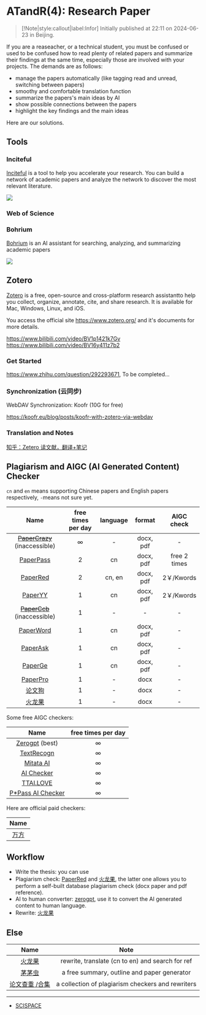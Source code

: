 # ATandR(4): Research Paper

> [!Note|style:callout|label:Infor]
Initially published at 22:11 on 2024-06-23 in Beijing.



If you are a reaseacher, or a technical student, you must be confused or used to be confused how to read plenty of related papers and summarize their findings at the same time, especially those are involved with your projects. The demands are as follows:

- manage the papers automatically (like tagging read and unread, switching between papers)
- smoothy and comfortable translation function
- summarize the papers's main ideas by AI
- show possible connections between the papers
- highlight the key findings and the main ideas

 Here are our solutions.

## Tools

### Inciteful

[Inciteful](https://inciteful.xyz/) is a tool to help you accelerate your research. You can build a network of academic papers and analyze the network to discover the most relevant literature.

<div class="center"><img src="https://imagebank-0.oss-cn-beijing.aliyuncs.com/VS-PicGo/2024-10-15-21-03-25_ATandR(4)-ResearchPaper.jpg"/></div>

<!-- <div class="center"><img src="https://imagebank-0.oss-cn-beijing.aliyuncs.com/VS-PicGo/2024-10-15-21-01-28_ATandR(4)-ResearchPaper.jpg"/></div> -->

### Web of Science

### Bohrium
[Bohrium](https://bohrium.dp.tech) is an AI assistant for searching, analyzing, and summarizing academic papers

<div class="center"><img src="https://imagebank-0.oss-cn-beijing.aliyuncs.com/VS-PicGo/2024-10-15-20-56-08_ATandR(4)-ResearchPaper.jpg"/></div>



## Zotero

[Zotero](https://www.zotero.org/) is a free, open-source and cross-platform research assistantto help you
collect, organize, annotate, cite, and share research. It is available for Mac, Windows, Linux, and iOS. 

You access the official site https://www.zotero.org/ and it's documents for more details.

https://www.bilibili.com/video/BV1p1421k7Gv  
https://www.bilibili.com/video/BV16y411z7b2

### Get Started
https://www.zhihu.com/question/292293671, To be completed...


###  Synchronization (云同步)

WebDAV Synchronization: Koofr (10G for free)

https://koofr.eu/blog/posts/koofr-with-zotero-via-webdav

### Translation and Notes

[知乎：Zetero 读文献，翻译+笔记](https://zhuanlan.zhihu.com/p/578523246)


## Plagiarism and AIGC (AI Generated Content) Checker

`cn` and `en` means supporting Chinese papers and English papers respectively, `-`means not sure yet.

<div class='center'>

| Name | free times per day | language | format | AIGC check |
|:-:|:-:|:-:|:-:|:-:|
 | <s>[PaperCrazy](https://www.papercrazy.cn/)</s> (inaccessible)  | $\infty$  | - | docx, pdf | - |
 | [PaperPass](https://www.paperpass.com/panel/index)         | 2 | cn | docx, pdf | free 2 times |
 | [PaperRed](https://www.paperred.com/check)                 | 2 | cn, en | docx, pdf | 2￥/Kwords |
 | [PaperYY](https://www.paperyy.cn/NoLoginPost.aspx)         | 1 | cn | docx, pdf | 2￥/Kwords |
 | <s>[PaperCcb](https://www.paperccb.com/)</s>  (inaccessible)      | 1 | - | - | - |
 | [PaperWord](https://www.paperword.com/NoLoginPost.aspx)    | 1 | cn | docx, pdf | - |
 | [PaperAsk](https://paperask.yuebaixx.top/NoLoginPost.aspx) | 1 | cn | docx, pdf | - |
 | [PaperGe](https://m.paperge.com/#/pages/index/check?=)     | 1 | cn | docx, pdf | - |
 | [PaperPro](https://check.paperpro.cn/#/check)              | 1 | - | docx | - |
 | [论文狗](https://check.lunwengo.net/#/check)                | 1 | - | docx | - |
  | [火龙果](https://web.mypitaya.com/writing)                 | 1 | - | docx | - |
</div>

Some free AIGC checkers:

<div class='center'>

| Name | free times per day |
|:-:|:-:|
 | [Zerogpt](https://www.zerogpt.plus/en) (best) | $\infty$ |
 |[TextRecogn](https://textrecogn.longjin666.cn/)| $\infty$ |
 | [Mitata AI](https://www.copyleaks.top/ai-content-detector) | $\infty$ |
 | [AI Checker](https://www.gptzero.wang/ai-content-detector) | $\infty$   |
 | [TTAI.LOVE](https://www.zerogpt.ren/) | $\infty$ |
 | [P*Pass AI Checker](https://www.gptzero.wang/ai-content-detector-paper) |  $\infty$ |
</div>

Here are official paid checkers:

<div class='center'>

| Name |
|:-:|
| [万方](https://cx.wanfangdata.com.cn/aigc-check/) |
</div>

## Workflow

- Write the thesis: you can use 
- Plagiarism check: [PaperRed](https://www.paperred.com/check) and [火龙果](https://web.mypitaya.com/writing), the latter one allows you to perform a self-built database plagiarism check (docx paper and pdf reference).
- AI to human converter: [zerogpt](https://www.zerogpt.plus/en/ai-to-human-text-converter), use it to convert the AI generated content to human language.
- Rewrite: [火龙果](https://web.mypitaya.com/writing)

## Else 

<div class='center'>

| Name | Note | 
|:-:|:-:|
 | [火龙果](https://web.mypitaya.com/writing) |rewrite, translate (cn to en) and search for ref |  
 | [茅茅虫](https://mymmc.net.cn/) | a free summary, outline and paper generator |  
 | [论文查重 /合集](https://www.rymdh.com/#term-287) | a collection of plagiarism checkers and rewriters |  
</div>

---

- [SCISPACE](https://www.zhihu.com/question/321671908/answer/3520018138?utm_campaign=shareopn&utm_medium=social&utm_psn=1795000531623735297&utm_source=wechat_session)